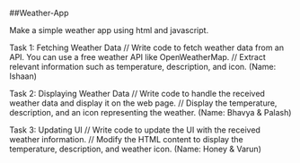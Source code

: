 ##Weather-App

Make a simple weather app using html and javascript.

Task 1: Fetching Weather Data
// Write code to fetch weather data from an API. You can use a free weather API like OpenWeatherMap.
// Extract relevant information such as temperature, description, and icon.
(Name: Ishaan)

Task 2: Displaying Weather Data
// Write code to handle the received weather data and display it on the web page.
// Display the temperature, description, and an icon representing the weather.
(Name: Bhavya & Palash)

Task 3: Updating UI
// Write code to update the UI with the received weather information.
// Modify the HTML content to display the temperature, description, and weather icon.
(Name: Honey & Varun)

